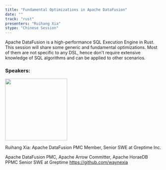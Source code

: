 ```yaml
---
title: "Fundamental Optimizations in Apache DataFusion"
date: ""
track: "rust"
presenters: "Ruihang Xia"
stype: "Chinese Session"
---
```


Apache DataFusion is a high-performance SQL Execution Engine in Rust. This session will share some generic and fundamental optimizations. Most of them are not specific to any DSL, hence don't require extensive knowledge of SQL algorithms and can be applied to other scenarios.

### Speakers:


<img src="https://sessionize.com/image/419d-400o400o1-3kgiWwtR5oUfafn9skiBcw.jpg" width="200" /><br/>

Ruihang Xia: Apache DataFusion PMC Member, Senior SWE at Greptime Inc.

Apache DataFusion PMC, Apache Arrow Committer, Apache HoraeDB PPMC
Senior SWE at Greptime
https://github.com/waynexia

